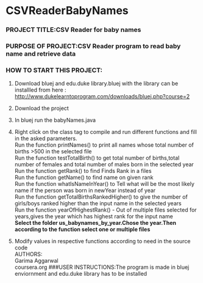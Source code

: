 # CSVReaderBabyNames
### PROJECT TITLE:CSV Reader for baby names
### PURPOSE OF PROJECT:CSV Reader program to read baby name and retrieve data
### HOW TO START THIS PROJECT:
1) Download bluej and edu.duke library.bluej with the library can be installled from here :  http://www.dukelearntoprogram.com/downloads/bluej.php?course=2 <br>

2) Download the project <br>
3) In bluej run the babyNames.java <br>
4) Right click on the class tag to compile and run different functions and fill in the asked parameters. <br>
  Run the function printNames() to print all names whose total number of births >500 in the selected file <br>
  Run the function testTotalBirth() to get total number of births,total number of females and total number of males born in the selected year <br>
  Run the function getRank() to find Finds Rank in a files<br>
  Run the function getName() to find name on given rank<br>
  Run the function whatIsNameInYear() to Tell what will be the most likely name if the person was born in newYear instead of year<br>
  Run the function getTotalBirthsRankedHigher() to give the number of girls/boys ranked higher than the input name in the selected years<br>
  Run the function yearOfHighestRank() - Out of multiple files selected for years,gives the year which has highest rank for the input name<br>
**Select the folder us_babynames_by_year.Chose the year.Then according to the function select one or multiple files** <br>
5) Modify values in respective functions according to need in the source code <br>
AUTHORS:<br>
Garima Aggarwal<br>
coursera.org
###USER INSTRUCTIONS:The program is made in bluej enviornment and edu.duke library has to be installed
